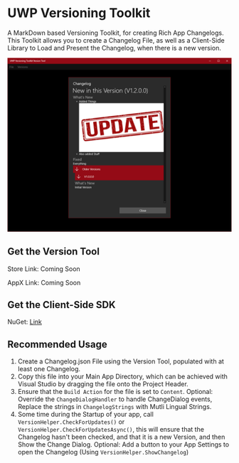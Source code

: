 # UWP Versioning Toolkit
A MarkDown based Versioning Toolkit, for creating Rich App Changelogs.
This Toolkit allows you to create a Changelog File, as well as a Client-Side Library to Load and Present the Changelog, when there is a new version.

![Example Image](docs/Images/ChangelogPreview.PNG)

## Get the Version Tool
Store Link: Coming Soon

AppX Link: Coming Soon

## Get the Client-Side SDK
NuGet: [Link](https://www.nuget.org/packages/UWPVersioningToolkit.ClientSide)

## Recommended Usage
1. Create a Changelog.json File using the Version Tool, populated with at least one Changelog.
2. Copy this file into your Main App Directory, which can be achieved with Visual Studio by dragging the file onto the Project Header.
3. Ensure that the `Build Action` for the file is set to `Content`.
Optional: Override the `ChangeDialogHandler` to handle ChangeDialog events, Replace the strings in `ChangelogStrings` with Mutli Lingual Strings.
4. Some time during the Startup of your app, call `VersionHelper.CheckForUpdates()` or `VersionHelper.CheckForUpdatesAsync()`, this will ensure that the Changelog hasn't been checked, and that it is a new Version, and then Show the Change Dialog.
Optional: Add a button to your App Settings to open the Changelog (Using `VersionHelper.ShowChangelog`)
